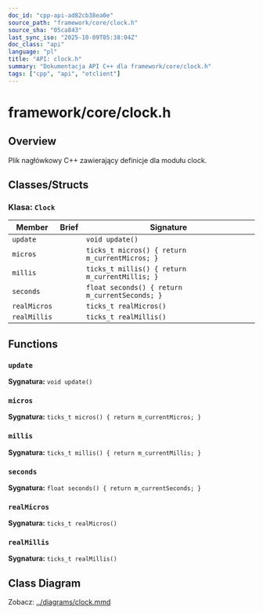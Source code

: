 ```yaml
---
doc_id: "cpp-api-ad82cb38ea0e"
source_path: "framework/core/clock.h"
source_sha: "05ca843"
last_sync_iso: "2025-10-09T05:38:04Z"
doc_class: "api"
language: "pl"
title: "API: clock.h"
summary: "Dokumentacja API C++ dla framework/core/clock.h"
tags: ["cpp", "api", "otclient"]
---
```


# framework/core/clock.h

## Overview

Plik nagłówkowy C++ zawierający definicje dla modułu clock.

## Classes/Structs

### Klasa: `Clock`

| Member | Brief | Signature |
|--------|-------|-----------|
| `update` |  | `void update()` |
| `micros` |  | `ticks_t micros() { return m_currentMicros; }` |
| `millis` |  | `ticks_t millis() { return m_currentMillis; }` |
| `seconds` |  | `float seconds() { return m_currentSeconds; }` |
| `realMicros` |  | `ticks_t realMicros()` |
| `realMillis` |  | `ticks_t realMillis()` |

## Functions

### `update`

**Sygnatura:** `void update()`

### `micros`

**Sygnatura:** `ticks_t micros() { return m_currentMicros; }`

### `millis`

**Sygnatura:** `ticks_t millis() { return m_currentMillis; }`

### `seconds`

**Sygnatura:** `float seconds() { return m_currentSeconds; }`

### `realMicros`

**Sygnatura:** `ticks_t realMicros()`

### `realMillis`

**Sygnatura:** `ticks_t realMillis()`

## Class Diagram

Zobacz: [../diagrams/clock.mmd](../diagrams/clock.mmd)
